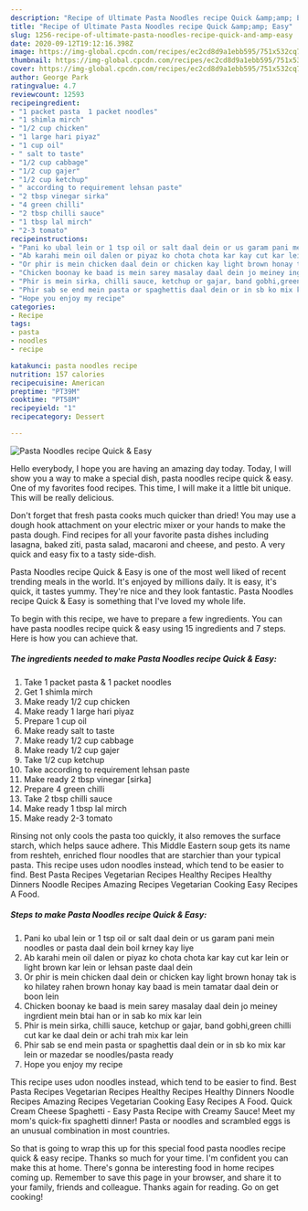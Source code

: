 ```yaml
---
description: "Recipe of Ultimate Pasta Noodles recipe Quick &amp;amp; Easy"
title: "Recipe of Ultimate Pasta Noodles recipe Quick &amp;amp; Easy"
slug: 1256-recipe-of-ultimate-pasta-noodles-recipe-quick-and-amp-easy
date: 2020-09-12T19:12:16.398Z
image: https://img-global.cpcdn.com/recipes/ec2cd8d9a1ebb595/751x532cq70/pasta-noodles-recipe-quick-easy-recipe-main-photo.jpg
thumbnail: https://img-global.cpcdn.com/recipes/ec2cd8d9a1ebb595/751x532cq70/pasta-noodles-recipe-quick-easy-recipe-main-photo.jpg
cover: https://img-global.cpcdn.com/recipes/ec2cd8d9a1ebb595/751x532cq70/pasta-noodles-recipe-quick-easy-recipe-main-photo.jpg
author: George Park
ratingvalue: 4.7
reviewcount: 12593
recipeingredient:
- "1 packet pasta  1 packet noodles"
- "1 shimla mirch"
- "1/2 cup chicken"
- "1 large hari piyaz"
- "1 cup oil"
- " salt to taste"
- "1/2 cup cabbage"
- "1/2 cup gajer"
- "1/2 cup ketchup"
- " according to requirement lehsan paste"
- "2 tbsp vinegar sirka"
- "4 green chilli"
- "2 tbsp chilli sauce"
- "1 tbsp lal mirch"
- "2-3 tomato"
recipeinstructions:
- "Pani ko ubal lein or 1 tsp oil or salt daal dein or us garam pani mein noodles or pasta daal dein boil krney kay liye"
- "Ab karahi mein oil dalen or piyaz ko chota chota kar kay cut kar lein or light brown kar lein or lehsan paste daal dein"
- "Or phir is mein chicken daal dein or chicken kay light brown honay tak is ko hilatey rahen brown honay kay baad is mein tamatar daal dein or boon lein"
- "Chicken boonay ke baad is mein sarey masalay daal dein jo meiney ingrdient mein btai han or in sab ko mix kar lein"
- "Phir is mein sirka, chilli sauce, ketchup or gajar, band gobhi,green chilli cut kar ke daal dein or achi trah mix kar lein"
- "Phir sab se end mein pasta or spaghettis daal dein or in sb ko mix kar lein or mazedar se noodles/pasta ready"
- "Hope you enjoy my recipe"
categories:
- Recipe
tags:
- pasta
- noodles
- recipe

katakunci: pasta noodles recipe 
nutrition: 157 calories
recipecuisine: American
preptime: "PT39M"
cooktime: "PT58M"
recipeyield: "1"
recipecategory: Dessert

---
```



![Pasta Noodles recipe Quick &amp; Easy](https://img-global.cpcdn.com/recipes/ec2cd8d9a1ebb595/751x532cq70/pasta-noodles-recipe-quick-easy-recipe-main-photo.jpg)

Hello everybody, I hope you are having an amazing day today. Today, I will show you a way to make a special dish, pasta noodles recipe quick &amp; easy. One of my favorites food recipes. This time, I will make it a little bit unique. This will be really delicious.

Don&#39;t forget that fresh pasta cooks much quicker than dried! You may use a dough hook attachment on your electric mixer or your hands to make the pasta dough. Find recipes for all your favorite pasta dishes including lasagna, baked ziti, pasta salad, macaroni and cheese, and pesto. A very quick and easy fix to a tasty side-dish.

Pasta Noodles recipe Quick &amp; Easy is one of the most well liked of recent trending meals in the world. It's enjoyed by millions daily. It is easy, it's quick, it tastes yummy. They're nice and they look fantastic. Pasta Noodles recipe Quick &amp; Easy is something that I've loved my whole life.


To begin with this recipe, we have to prepare a few ingredients. You can have pasta noodles recipe quick &amp; easy using 15 ingredients and 7 steps. Here is how you can achieve that.

<!--inarticleads1-->

##### The ingredients needed to make Pasta Noodles recipe Quick &amp; Easy:

1. Take 1 packet pasta &amp; 1 packet noodles
1. Get 1 shimla mirch
1. Make ready 1/2 cup chicken
1. Make ready 1 large hari piyaz
1. Prepare 1 cup oil
1. Make ready  salt to taste
1. Make ready 1/2 cup cabbage
1. Make ready 1/2 cup gajer
1. Take 1/2 cup ketchup
1. Take  according to requirement lehsan paste
1. Make ready 2 tbsp vinegar [sirka]
1. Prepare 4 green chilli
1. Take 2 tbsp chilli sauce
1. Make ready 1 tbsp lal mirch
1. Make ready 2-3 tomato


Rinsing not only cools the pasta too quickly, it also removes the surface starch, which helps sauce adhere. This Middle Eastern soup gets its name from reshteh, enriched flour noodles that are starchier than your typical pasta. This recipe uses udon noodles instead, which tend to be easier to find. Best Pasta Recipes Vegetarian Recipes Healthy Recipes Healthy Dinners Noodle Recipes Amazing Recipes Vegetarian Cooking Easy Recipes A Food. 

<!--inarticleads2-->

##### Steps to make Pasta Noodles recipe Quick &amp; Easy:

1. Pani ko ubal lein or 1 tsp oil or salt daal dein or us garam pani mein noodles or pasta daal dein boil krney kay liye
1. Ab karahi mein oil dalen or piyaz ko chota chota kar kay cut kar lein or light brown kar lein or lehsan paste daal dein
1. Or phir is mein chicken daal dein or chicken kay light brown honay tak is ko hilatey rahen brown honay kay baad is mein tamatar daal dein or boon lein
1. Chicken boonay ke baad is mein sarey masalay daal dein jo meiney ingrdient mein btai han or in sab ko mix kar lein
1. Phir is mein sirka, chilli sauce, ketchup or gajar, band gobhi,green chilli cut kar ke daal dein or achi trah mix kar lein
1. Phir sab se end mein pasta or spaghettis daal dein or in sb ko mix kar lein or mazedar se noodles/pasta ready
1. Hope you enjoy my recipe


This recipe uses udon noodles instead, which tend to be easier to find. Best Pasta Recipes Vegetarian Recipes Healthy Recipes Healthy Dinners Noodle Recipes Amazing Recipes Vegetarian Cooking Easy Recipes A Food. Quick Cream Cheese Spaghetti - Easy Pasta Recipe with Creamy Sauce! Meet my mom&#39;s quick-fix spaghetti dinner! Pasta or noodles and scrambled eggs is an unusual combination in most countries. 

So that is going to wrap this up for this special food pasta noodles recipe quick &amp; easy recipe. Thanks so much for your time. I'm confident you can make this at home. There's gonna be interesting food in home recipes coming up. Remember to save this page in your browser, and share it to your family, friends and colleague. Thanks again for reading. Go on get cooking!
